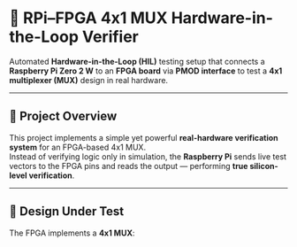 # 🔌 RPi–FPGA 4x1 MUX Hardware-in-the-Loop Verifier

Automated **Hardware-in-the-Loop (HIL)** testing setup that connects a **Raspberry Pi Zero 2 W** to an **FPGA board** via **PMOD interface** to test a **4x1 multiplexer (MUX)** design in real hardware.

---

## 🌟 Project Overview

This project implements a simple yet powerful **real-hardware verification system** for an FPGA-based 4x1 MUX.  
Instead of verifying logic only in simulation, the **Raspberry Pi** sends live test vectors to the FPGA pins and reads the output — performing **true silicon-level verification**.

---

## 🧩 Design Under Test

The FPGA implements a **4x1 MUX**:

